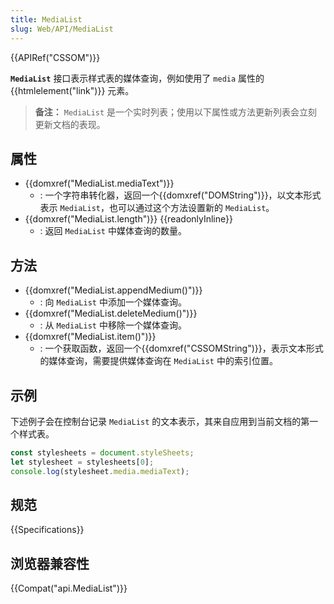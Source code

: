 ```yaml
---
title: MediaList
slug: Web/API/MediaList
---
```

{{APIRef("CSSOM")}}

**`MediaList`** 接口表示样式表的媒体查询，例如使用了 `media` 属性的{{htmlelement("link")}} 元素。

> **备注：** `MediaList` 是一个实时列表；使用以下属性或方法更新列表会立刻更新文档的表现。

## 属性

- {{domxref("MediaList.mediaText")}}
  - : 一个字符串转化器，返回一个{{domxref("DOMString")}}，以文本形式表示 `MediaList`，也可以通过这个方法设置新的 `MediaList`。
- {{domxref("MediaList.length")}} {{readonlyInline}}
  - : 返回 `MediaList` 中媒体查询的数量。

## 方法

- {{domxref("MediaList.appendMedium()")}}
  - : 向 `MediaList` 中添加一个媒体查询。
- {{domxref("MediaList.deleteMedium()")}}
  - : 从 `MediaList` 中移除一个媒体查询。
- {{domxref("MediaList.item()")}}
  - : 一个获取函数，返回一个{{domxref("CSSOMString")}}，表示文本形式的媒体查询，需要提供媒体查询在 `MediaList` 中的索引位置。

## 示例

下述例子会在控制台记录 `MediaList` 的文本表示，其来自应用到当前文档的第一个样式表。

```js
const stylesheets = document.styleSheets;
let stylesheet = stylesheets[0];
console.log(stylesheet.media.mediaText);
```

## 规范

{{Specifications}}

## 浏览器兼容性

{{Compat("api.MediaList")}}
